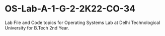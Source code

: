 # OS-Lab-A-1-G-2-2K22-CO-34
 Lab File and Code topics for Operating Systems Lab at Delhi Technological University for B.Tech 2nd Year.
